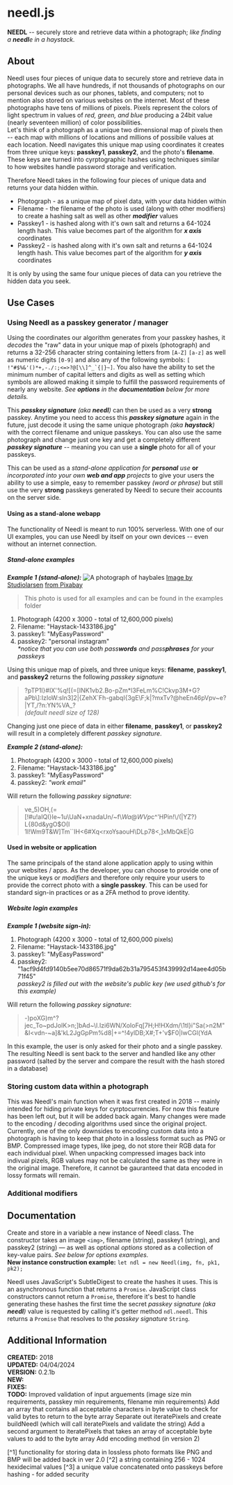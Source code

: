 # needl.js
**NEEDL** -- securely store and retrieve data within a photograph; _like finding a **needl**e in a haystack._

## About
Needl uses four pieces of unique data to securely store and retrieve data in photographs. We all have hundreds, if not thousands of photographs on our personal devices such as our phones, tablets, and computers; not to mention also stored on various websites on the internet. Most of these photographs have tens of millions of pixels. Pixels represent the colors of light spectrum in values of *red, green, and blue* producing a 24bit value (nearly seventeen million) of color possibilities.  
Let's think of a photograph as a unique two dimensional map of pixels then -- each map with millions of locations and millions of possibile values at each location. Needl navigates this unique map using coordinates it creates from three unique keys:  **passkey1**, **passkey2**, and the photo's **filename**. These keys are turned into cyrptographic hashes using techniques similar to how websites handle password storage and verification.

Therefore Needl takes in the following four pieces of unique data and returns your data hidden within.
* Photograph - as a unique map of pixel data, with your data hidden within
* Filename - the filename of the photo is used (along with other modifiers) to create a hashing salt as well as other **_modifier_** values
* Passkey1 - is hashed along with it's own salt and returns a 64-1024 length hash. This value becomes part of the algorithm for **_x axis_** coordinates
* Passkey2 - is hashed along with it's own salt and returns a 64-1024 length hash. This value becomes part of the algorithm for **_y axis_** coordinates

It is only by using the same four unique pieces of data can you retrieve the hidden data you seek.

## Use Cases
### **Using Needl as a passkey generator / manager**
Using the coordinates our algorithm generates from your passkey hashes, it _decodes_ the "raw" data in your unique map of pixels (photograph) and returns a 32-256 character string containing letters from `[A-Z]` `[a-z]` as well as numeric digits `[0-9]` and also any of the following symbols:  ``[ !"#$%&'()*+,-./:;<=>?@[\\]^_`{|}~]``. You also have the ability to set the minimum number of capital letters and digits as well as setting which symbols are allowed making it simple to fulfill the password requirements of nearly any website. _See **options** in the **documentation** below for more details._  

This _**passkey signature** (aka **needl**)_ can then be used as a very **strong** passkey. Anytime you need to access this _**passkey signature**_ again in the future, just decode it using the same unique photograph _(aka **haystack**)_ with the correct filename and unique passkeys. You can also use the same photograph and change just one key and get a completely different _**passkey signature**_ -- meaning you can use a **single** photo for all of your passkeys.

This can be used as a _stand-alone application for **personal** use_ **or** _incorporated into your own **web and app** projects_ to give your users the ability to use a simple, easy to remember passkey _(word or phrase)_ but still use the very **strong** passkeys generated by Needl to secure their accounts on the server side.

#### Using as a stand-alone webapp
The functionality of Needl is meant to run 100% serverless. With one of our UI examples, you can use Needl by itself on your own devices -- even without an internet connection.

##### Stand-alone examples
**_Example 1 (stand-alone):_**
![A photograph of haybales](https://github.com/jessiepdx/needl.js/blob/main/examples/Haystack-1433186.jpg) 
[Image by Studiolarsen](https://pixabay.com/users/studiolarsen-2686243/?utm_source=link-attribution&utm_medium=referral&utm_campaign=image&utm_content=1433186) [from Pixabay](https://pixabay.com//?utm_source=link-attribution&utm_medium=referral&utm_campaign=image&utm_content=1433186)  
> This photo is used for all examples and can be found in the examples folder  
1. Photograph (4200 x 3000 - total of 12,600,000 pixels)
2. Filename:  "Haystack-1433186.jpg"
3. passkey1:  "MyEasyPassword"  
4. passkey2:  "personal instagram"  
_*notice that you can use both pass**words** and pass**phrases** for your passkeys_

Using this unique map of pixels, and three unique keys:  **filename**, **passkey1**, and **passkey2** returns the following _passkey signature_
>?pTP1I}#IX'%q![(=[INK1vb2.Bo-pZm*l3FeLm%C!Ckvp3M+G?aPb\\]:IzIoW:sIn3]2|{ZehX`Fh-gabqI{3gE\F;k|?mxTv?@heEn46pVpv~e?|YT,/?n:YN%VA_?  
_(default needl size of 128)_

Changing just one piece of data in either **filename**, **passkey1**, or **passkey2** will result in a completely different _passkey signature_.

**_Example 2 (stand-alone):_**
1. Photograph (4200 x 3000 - total of 12,600,000 pixels)
2. Filename:  "Haystack-1433186.jpg"
3. passkey1:  "MyEasyPassword"  
4. passkey2:  _"work email"_

Will return the following _passkey signature_:
>ve_5)OH,(=[!#u!aIQI}Ie~1u\\UaN+xnadaUn/~f\\$Wa@WVp$c^'HPin!\\/(|YZ?} L{80d&ygO$O(I 1I!Wm9T&W]Tm``IH<6#Xq<rxoYsaouH\\DLp78<,]xMbQkE|G

#### Used in website or application
The same principals of the stand alone application apply to using within your websites / apps. As the developer, you can choose to provide one of the unique keys or _modifiers_ and therefore only require your users to provide the correct photo with a **single passkey**. This can be used for standard sign-in practices or as a 2FA method to prove identity.

##### Website login examples

**_Example 1 (website sign-in):_**
1. Photograph (4200 x 3000 - total of 12,600,000 pixels)
2. Filename:  "Haystack-1433186.jpg"
3. passkey1:  "MyEasyPassword"  
4. passkey2:  "1acf9d4fd9140b5ee70d86571f9da62b31a795453f439992d14aee4d05b71f45"  
_passkey2 is filled out with the website's public key (we used github's for this example)_

Will return the following _passkey signature_:
>-)poXG)m^?jec_To\~pdJoIK>n;]bAd\~\\I.Izi6WN/XoIoFq[7H;H!HXdm/\\1tI}i"Sa(>n2M"&I<vdn-~a]&'kL2JgGpPm%d8|+=^!4ylDB;X#;T+'v$F0|IwCGl(YdA

In this example, the user is only asked for their photo and a single passkey. The resulting Needl is sent back to the server and handled like any other password (salted by the server and compare the result with the hash stored in a database)

### **Storing custom data within a photograph**
This was Needl's main function when it was first created in 2018 -- mainly intended for hiding private keys for cyrptocurrencies. For now this feature has been left out, but it will be added back again. Many changes were made to the encoding / decoding algorithms used since the original project. Currently, one of the only downsides to encoding custom data into a photograph is having to keep that photo in a lossless format such as PNG or BMP. Compressed image types, like jpeg, do not store their RGB data for each individual pixel. When unpacking compressed images back into indivual pizels, RGB values may not be calculated the same as they were in the original image. Therefore, it cannot be gauranteed that data encoded in lossy formats will remain.

### Additional modifiers

## Documentation

Create and store in a variable a new instance of Needl class. The constructor takes an image `<img>`, filename (string), passkey1 (string), and passkey2 (string) — as well as optional _options_ stored as a collection of key-value pairs. *See below for options examples.*  
**New instance construction example:**  `let ndl = new Needl(img, fn, pk1, pk2);`

Needl uses JavaScript's SubtleDigest to create the hashes it uses. This is an asynchronous function that returns a `Promise`. JavaScript class constructors cannot return a `Promise`, therefore it's best to handle generating these hashes the first time the secret _passkey signature (aka **needl**)_ value is requested by calling it's getter method `ndl.needl`. This returns a `Promise` that resolves to the _passkey signature_ `String`.

## Additional Information
**CREATED:**  2018  
**UPDATED:**  04/04/2024  
**VERSION:**  0.2.1b  
**NEW:**  
**FIXES:**  
**TODO:**  Improved validation of input arguements (image size min requirements, passkey min requirements, filename min requirements)
    Add an array that contains all acceptable characters in byte value to check for valid bytes to return to the byte array
    Separate out iteratePixels and create buildNeedl (which will call iteratePixels and validate the string)
    Add a second argument to iteratePixels that takes an array of acceptable byte values to add to the byte array
    Add encoding method (in version 2)

[^1] functionality for storing data in lossless photo formats like PNG and BMP will be added back in ver 2.0
[^2] a string containing 256 - 1024 hexidecimal values
[^3] a unique value concatenated onto passkeys before hashing - for added security
